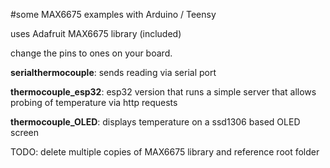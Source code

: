 #some MAX6675 examples with Arduino / Teensy

uses Adafruit MAX6675 library (included)

change the pins to ones on your board.

**serialthermocouple**: sends reading via serial port

**thermocouple_esp32**: esp32 version that runs a simple server that allows probing of temperature via http requests

**thermocouple_OLED**: displays  temperature on a ssd1306 based OLED screen



TODO: delete multiple copies of MAX6675 library and reference root folder